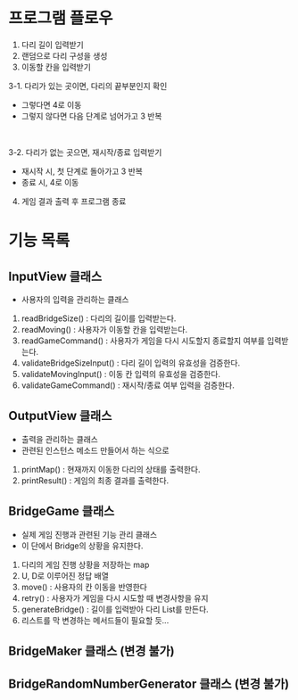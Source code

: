 # 프로그램 플로우
1. 다리 길이 입력받기
2. 랜덤으로 다리 구성을 생성
3. 이동할 칸을 입력받기 <br>

 3-1. 다리가 있는 곳이면, 다리의 끝부분인지 확인
 - 그렇다면 4로 이동
 - 그렇지 않다면 다음 단계로 넘어가고 3 반복 
<br>

 3-2. 다리가 없는 곳으면, 재시작/종료 입력받기
 - 재시작 시, 첫 단계로 돌아가고 3 반복
 - 종료 시, 4로 이동
4. 게임 결과 출력 후 프로그램 종료

# 기능 목록

## InputView 클래스
 - 사용자의 입력을 관리하는 클래스

1. readBridgeSize() : 다리의 길이를 입력받는다.
2. readMoving() : 사용자가 이동할 칸을 입력받는다.
3. readGameCommand() : 사용자가 게임을 다시 시도할지 종료할지 여부를 입력받는다.
4. validateBridgeSizeInput() : 다리 길이 입력의 유효성을 검증한다.
5. validateMovingInput() : 이동 칸 입력의 유효성을 검증한다.
6. validateGameCommand() : 재시작/종료 여부 입력을 검증한다.

## OutputView 클래스
 - 출력을 관리하는 클래스
 - 관련된 인스턴스 메소드 만들어서 하는 식으로

1. printMap() : 현재까지 이동한 다리의 상태를 출력한다.
2. printResult() : 게임의 최종 결과를 출력한다.

## BridgeGame 클래스
 - 실제 게임 진행과 관련된 기능 관리 클래스
 - 이 단에서 Bridge의 상황을 유지한다.

1. 다리의 게임 진행 상황을 저장하는 map
2. U, D로 이루어진 정답 배열
3. move() : 사용자의 칸 이동을 반영한다
4. retry() : 사용자가 게임을 다시 시도할 때 변경사항을 유지
5.  generateBridge() : 길이를 입력받아 다리 List를 만든다. 
6. 리스트를 막 변경하는 메서드들이 필요할 듯...

## BridgeMaker 클래스 (변경 불가)

## BridgeRandomNumberGenerator 클래스 (변경 불가)